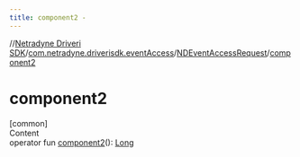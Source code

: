 ```yaml
---
title: component2 -
---
```

//[Netradyne Driveri SDK](../../index.md)/[com.netradyne.driverisdk.eventAccess](../index.md)/[NDEventAccessRequest](index.md)/[component2](component2.md)



# component2  
[common]  
Content  
operator fun [component2](component2.md)(): [Long](https://kotlinlang.org/api/latest/jvm/stdlib/kotlin/-long/index.html)  



